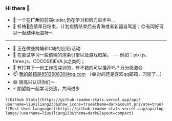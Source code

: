 ### Hi there 👋

- 🔭 一个在**广州**的前端coder,仍在学习和努力进步中...
- 🌱 祈祷🙏疫情早日结束，计划疫情结束后去青海或者新疆自驾游；😊有同好可以一起结伴玩耍呀～
***
- 👯 正在做些跨端和C端的应用/活动
- 🤔 在尝试学习一些前端的渲染引擎以及游戏框架。
--- 例如：pixi.js、three.js、COCOS和EVA.js之类的；
- 💬 有打算下一份工作找深圳的，有不错的可以推荐吗？万分感激😄
- 📫 我的邮箱是851260830@qq.com    （😂对的还是喜欢qq邮箱，习惯了...）
- 😄 很高兴认识你们～
- ⚡ 期望能一起学习交流，共同进步

`
![Github Stats](https://github-readme-stats.vercel.app/api?username=liuyiliang233&show_icons=true&theme=dark&count_private=true)
`
`
![Most Used Languages](https://github-readme-stats.vercel.app/api/top-langs/?username=liuyiliang233&theme=dark&layout=compact)
`
